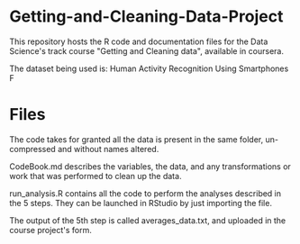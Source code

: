 # Getting-and-Cleaning-Data-Project
This repository hosts the R code and documentation files for the Data Science's track course "Getting and Cleaning data", available in coursera.

The dataset being used is: Human Activity Recognition Using Smartphones F

# Files

The code takes for granted all the data is present in the same folder, un-compressed and without names altered.

CodeBook.md describes the variables, the data, and any transformations or work that was performed to clean up the data.

run_analysis.R contains all the code to perform the analyses described in the 5 steps. They can be launched in RStudio by just importing the file.

The output of the 5th step is called averages_data.txt, and uploaded in the course project's form.
